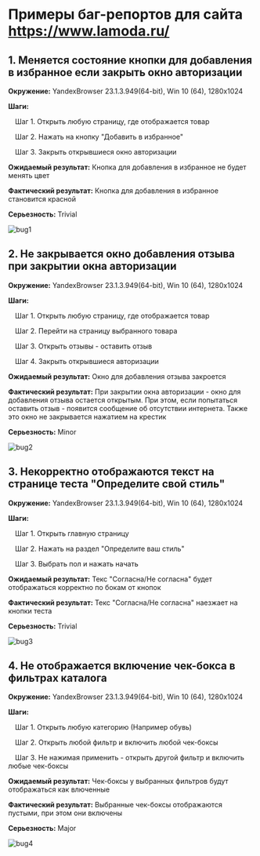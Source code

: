 # Примеры баг-репортов для сайта https://www.lamoda.ru/

## 1. Меняется состояние кнопки для добавления в избранное если закрыть окно авторизации

**Окружение:** YandexBrowser 23.1.3.949(64-bit), Win 10 (64), 1280x1024

**Шаги:**

&emsp;Шаг 1. Открыть любую страницу, где отображается товар

&emsp;Шаг 2. Нажать на кнопку "Добавить в избранное"

&emsp;Шаг 3. Закрыть открывшиеся окно авторизации

**Ожидаемый результат:** Кнопка для добавления в избранное не будет менять цвет

**Фактический результат:** Кнопка для добавления в избранное становится красной

**Серьезность:** Trivial

![bug1](https://github.com/LittleJes/bug-report/blob/main/assets/1.gif)

## 2. Не закрывается окно добавления отзыва при закрытии окна авторизации

**Окружение:** YandexBrowser 23.1.3.949(64-bit), Win 10 (64), 1280x1024

**Шаги:**

&emsp;Шаг 1. Открыть любую страницу, где отображается товар

&emsp;Шаг 2. Перейти на страницу выбранного товара

&emsp;Шаг 3. Открыть отзывы - оставить отзыв

&emsp;Шаг 4. Закрыть открывшиеся авторизации

**Ожидаемый результат:** Окно для добавления отзыва закроется

**Фактический результат:** При закрытии окна авторизации - окно для добавления отзыва остается открытым. При этом, если попытаться оставить отзыв - появится сообщение об отсутствии интернета. Также это окно не закрывается нажатием на крестик

**Серьезность:** Minor

![bug2](https://github.com/LittleJes/bug-report/blob/main/assets/2.gif)

## 3. Некорректно отображаются текст на странице теста "Определите свой стиль"

**Окружение:** YandexBrowser 23.1.3.949(64-bit), Win 10 (64), 1280x1024

**Шаги:**

&emsp;Шаг 1. Открыть главную страницу

&emsp;Шаг 2. Нажать на раздел "Определите ваш стиль"

&emsp;Шаг 3. Выбрать пол и нажать начать

**Ожидаемый результат:** Текс "Согласна/Не согласна" будет отображаться корректно по бокам от кнопок 

**Фактический результат:** Текс "Согласна/Не согласна" наезжает на кнопки теста 

**Серьезность:** Trivial

![bug3](https://github.com/LittleJes/bug-report/blob/main/assets/3.gif)

## 4. Не отображается включение чек-бокса в фильтрах каталога

**Окружение:** YandexBrowser 23.1.3.949(64-bit), Win 10 (64), 1280x1024

**Шаги:**

&emsp;Шаг 1. Открыть любую категорию (Например обувь)

&emsp;Шаг 2. Открыть любой фильтр и включить любой чек-боксы

&emsp;Шаг 3. Не нажимая применить - открыть другой фильтр и включить любые чек-боксы

**Ожидаемый результат:** Чек-боксы у выбранных фильтров будут отображаться как влюченные

**Фактический результат:** Выбранные чек-боксы отображаются пустыми, при этом они включены 

**Серьезность:** Major 

![bug4](https://github.com/LittleJes/bug-report/blob/main/assets/4.gif)